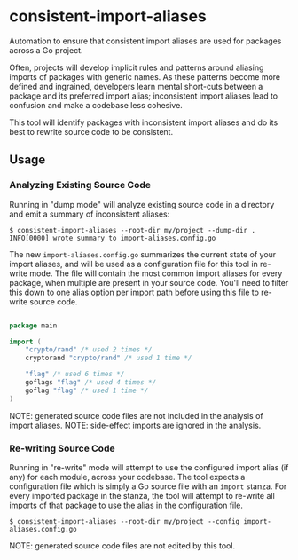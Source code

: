 # consistent-import-aliases
Automation to ensure that consistent import aliases are used for packages across a Go project.

Often, projects will develop implicit rules and patterns around aliasing imports of packages with generic names.
As these patterns become more defined and ingrained, developers learn mental short-cuts between a package and its
preferred import alias; inconsistent import aliases lead to confusion and make a codebase less cohesive.

This tool will identify packages with inconsistent import aliases and do its best to rewrite source code to be consistent.

## Usage

### Analyzing Existing Source Code

Running in "dump mode" will analyze existing source code in a directory and emit a summary of inconsistent aliases:

```shell
$ consistent-import-aliases --root-dir my/project --dump-dir .
INFO[0000] wrote summary to import-aliases.config.go    
```

The new `import-aliases.config.go` summarizes the current state of your import aliases, and will be used as a configuration
file for this tool in re-write mode. The file will contain the most common import aliases for every package, when multiple
are present in your source code. You'll need to filter this down to one alias option per import path before using this file
to re-write source code.

```go

package main

import (
	"crypto/rand" /* used 2 times */
	cryptorand "crypto/rand" /* used 1 time */

	"flag" /* used 6 times */
	goflags "flag" /* used 4 times */
	goflag "flag" /* used 1 time */
)
```

NOTE: generated source code files are not included in the analysis of import aliases.
NOTE: side-effect imports are ignored in the analysis.

### Re-writing Source Code

Running in "re-write" mode will attempt to use the configured import alias (if any) for each module, across your codebase.
The tool expects a configuration file which is simply a Go source file with an `import` stanza. For every imported package
in the stanza, the tool will attempt to re-write all imports of that package to use the alias in the configuration file.

```shell
$ consistent-import-aliases --root-dir my/project --config import-aliases.config.go
```

NOTE: generated source code files are not edited by this tool.